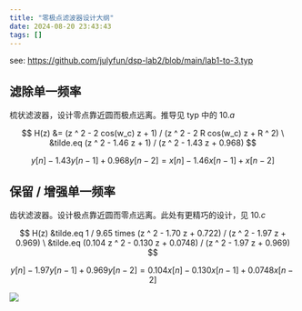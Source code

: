 ```yaml
---
title: "零极点滤波器设计大纲"
date: 2024-08-20 23:43:43
tags: []
---
```

see: https://github.com/julyfun/dsp-lab2/blob/main/lab1-to-3.typ

## 滤除单一频率

梳状滤波器，设计零点靠近圆而极点远离。推导见 typ 中的 $10.a$

$$
  H(z) &= (z ^ 2 - 2 cos(w_c) z + 1) / (z ^ 2 - 2 R cos(w_c) z + R ^ 2) \
       &tilde.eq (z ^ 2 - 1.46 z + 1) / (z ^ 2 - 1.43 z + 0.968)
$$

$$y[n] - 1.43 y[n - 1] + 0.968 y[n - 2] = x[n] - 1.46 x[n - 1] + x[n - 2]$$

## 保留 / 增强单一频率

齿状滤波器。设计极点靠近圆而零点远离。此处有更精巧的设计，见 $10.c$

$$
  H(z) &tilde.eq 1 / 9.65 times (z ^ 2 - 1.70 z + 0.722) / (z ^ 2 - 1.97 z + 0.969) \
       &tilde.eq (0.104 z ^ 2 - 0.130 z + 0.0748) / (z ^ 2 - 1.97 z + 0.969)
$$

$$
  y[n] - 1.97 y[n - 1] + 0.969 y[n - 2] = 0.104 x[n] - 0.130 x[n - 1] + 0.0748 x[n - 2]
$$

![](https://telegraph-image-bhi.pages.dev/file/fa014209170069f340d6e.png)

